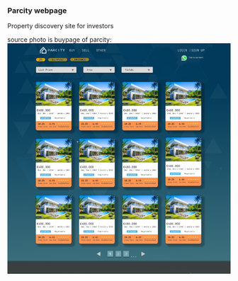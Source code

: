 ### Parcity webpage
Property discovery site for investors

source photo is buypage of parcity:
![Buy page](/general-assets/buypage.png?raw=true "Buy Page")
